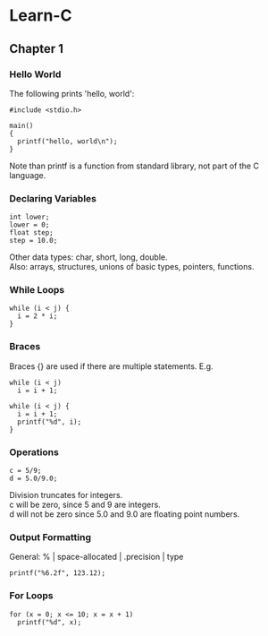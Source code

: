 # Learn-C

## Chapter 1
### Hello World
The following prints 'hello, world':
```
#include <stdio.h>

main()
{
  printf("hello, world\n");
}
```
Note than printf is a function from standard library, not part of the C language.

### Declaring Variables
```
int lower;
lower = 0;
float step;
step = 10.0;
```
Other data types: char, short, long, double.\
Also: arrays, structures, unions of basic types, pointers, functions.

### While Loops
```
while (i < j) {
  i = 2 * i;
}
```

### Braces
Braces {} are used if there are multiple statements.
E.g.
```
while (i < j)
  i = i + 1;
 
while (i < j) {
  i = i + 1;
  printf("%d", i);
}
```

### Operations
```
c = 5/9;
d = 5.0/9.0;
```
Division truncates for integers.\
c will be zero, since 5 and 9 are integers.\
d will not be zero since 5.0 and 9.0 are floating point numbers.

### Output Formatting
General: % | space-allocated | .precision | type
```
printf("%6.2f", 123.12);
```

### For Loops
```
for (x = 0; x <= 10; x = x + 1)
  printf("%d", x);
```
